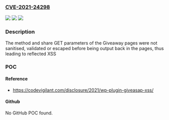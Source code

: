 ### [CVE-2021-24298](https://cve.mitre.org/cgi-bin/cvename.cgi?name=CVE-2021-24298)
![](https://img.shields.io/static/v1?label=Product&message=Simple%20Giveaways%20%E2%80%93%20Grow%20your%20business%2C%20email%20lists%20and%20traffic%20with%20contests&color=blue)
![](https://img.shields.io/static/v1?label=Version&message=2.36.2%3C%202.36.2%20&color=brighgreen)
![](https://img.shields.io/static/v1?label=Vulnerability&message=CWE-79%20Cross-site%20Scripting%20(XSS)&color=brighgreen)

### Description

The method and share GET parameters of the Giveaway pages were not sanitised, validated or escaped before being output back in the pages, thus leading to reflected XSS

### POC

#### Reference
- https://codevigilant.com/disclosure/2021/wp-plugin-giveasap-xss/

#### Github
No GitHub POC found.

